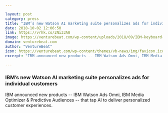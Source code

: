 ```yaml
---

layout: post
category: press
title: "IBM’s new Watson AI marketing suite personalizes ads for individual customers"
date: 2018-10-02 12:06:50
link: https://vrhk.co/2Ni33A8
image: https://venturebeat.com/wp-content/uploads/2018/09/IBM-keyboard-Esteban-Maringolo-Flickr-1.jpg?fit=578%2C434&strip=all
domain: venturebeat.com
author: "VentureBeat"
icon: https://venturebeat.com/wp-content/themes/vb-news/img/favicon.ico
excerpt: "IBM announced new products -- IBM Watson Ads Omni, IBM Media Optimizer &amp; Predictive Audiences -- that tap AI to deliver personalized customer experiences."

---
```


### IBM’s new Watson AI marketing suite personalizes ads for individual customers

IBM announced new products -- IBM Watson Ads Omni, IBM Media Optimizer &amp; Predictive Audiences -- that tap AI to deliver personalized customer experiences.